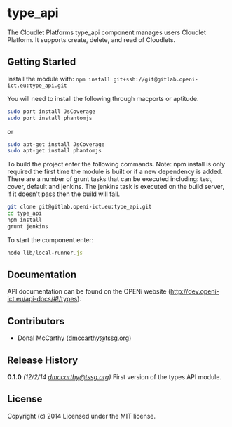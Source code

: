 # type_api

The Cloudlet Platforms type_api component manages users Cloudlet Platform. It supports create, delete, and read of Cloudlets.

## Getting Started
Install the module with: `npm install git+ssh://git@gitlab.openi-ict.eu:type_api.git`

You will need to install the following through macports or aptitude.

```bash
sudo port install JsCoverage
sudo port install phantomjs
```

or

```bash
sudo apt-get install JsCoverage
sudo apt-get install phantomjs
```

To build the project enter the following commands. Note: npm install is only required the first time the module is built or if a new dependency is added. There are a number of grunt tasks that can be executed including: test, cover, default and jenkins. The jenkins task is executed on the build server, if it doesn't pass then the build will fail.

```bash
git clone git@gitlab.openi-ict.eu:type_api.git
cd type_api
npm install
grunt jenkins
```

To start the component enter:

```javascript
node lib/local-runner.js
```

## Documentation

API documentation can be found on the OPENi website (http://dev.openi-ict.eu/api-docs/#!/types).


## Contributors

* Donal McCarthy (dmccarthy@tssg.org)


## Release History
**0.1.0** *(12/2/14 dmccarthy@tssg.org)* First version of the types API module.


## License
Copyright (c) 2014
Licensed under the MIT license.

